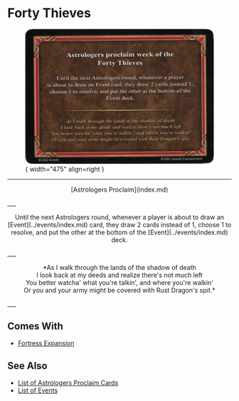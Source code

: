 # Forty Thieves

<figure markdown="span">

![Forty Thieves](../assets/astrologers_proclaim-forty_thieves.webp){ width="475" align=right }

</figure>

___
<p style="text-align: center;" markdown>[Astrologers Proclaim](index.md)</p>
___
<p style="text-align: center;" markdown>Until the next Astrologers round, whenever a player is about to draw an [Event](../events/index.md) card, they draw 2 cards instead of 1, choose 1 to resolve, and put the other at the bottom of the [Event](../events/index.md) deck.</p>
___
<p style="text-align: center;" markdown>*As I walk through the lands of the shadow of death<br>I look back at my deeds and realize there's not much left<br>You better watcha' what you're talkin', and where you're walkin'<br>Or you and your army might be covered with Rust Dragon's spit.*</p>
___


## Comes With

- [Fortress Expansion](../content.md)


## See Also

- [List of Astrologers Proclaim Cards](index.md)
- [List of Events](../events/index.md)
